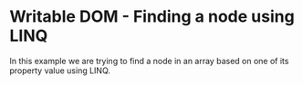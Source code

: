 # Writable DOM - Finding a node using LINQ

In this example we are trying to find a node in an array based on one of its property value using LINQ.



